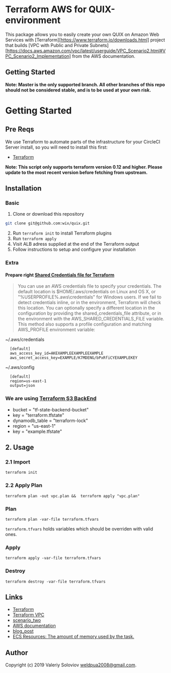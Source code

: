 # Terraform AWS for QUIX-environment
This package allows you to easily create your own QUIX on Amazon Web Services with
[Terraform][https://www.terraform.io/downloads.html] project that builds [VPC
with Public and Private Subnets][https://docs.aws.amazon.com/vpc/latest/userguide/VPC_Scenario2.html#VPC_Scenario2_Implementation] from the AWS documentation.

## Getting Started

**Note: Master is the only supported branch. All other branches of this repo should not be considered stable, and is to be used at your own risk.**


# Getting Started

## Pre Reqs

We use Terraform to automate parts of the infrastructure for your CircleCI Server install, so you will need to install this first:

* [Terraform](https://www.terraform.io/downloads.html)

**Note: This script only supports terraform version 0.12 and higher. Please update to the most recent version before fetching from upstream.**


## Installation

### Basic

1. Clone or download this repository

```bash
git clone git@github.com:wix/quix.git
```
2. Run `terraform init` to install Terraform plugins
3. Run `terraform apply`
4. Visit ALB adress supplied at the end of the Terraform output
5. Follow instructions to setup and configure your installation

### Extra

#### Prepare right [Shared Credentials file for Terraform](https://www.terraform.io/docs/providers/aws/index.html#shared-credentials-file)

  > You can use an AWS credentials file to specify your credentials. The default location is $HOME/.aws/credentials on Linux and OS X, or "%USERPROFILE%\.aws\credentials" for Windows
  > users. If we fail to detect credentials inline, or in the environment, Terraform will check this location. You can optionally specify a different location in the configuration by
  > providing the shared_credentials_file attribute, or in the environment with the AWS_SHARED_CREDENTIALS_FILE variable. This method also supports a profile configuration and matching
  > AWS_PROFILE environment variable:

~/.aws/credentials
```
  [default]
  aws_access_key_id=AKEXAMPLEEXAMPLEEXAMPLE
  aws_secret_access_key=EXAMPLE/K7MDENG/bPxRfiCYEXAMPLEKEY
```

~/.aws/config
```
  [default]
  region=us-east-1
  output=json
```  


### We are using [Terraform S3 BackEnd](https://www.terraform.io/docs/backends/types/s3.html)
* bucket = "tf-state-backend-bucket"
* key            = "terraform.tfstate"
* dynamodb_table = "terraform-lock"
* region = "us-east-1"
* key = "example.tfstate"

## 2. Usage
### 2.1 Import
```
terraform init
```
### 2.2 Apply Plan
```
terraform plan -out vpc.plan &&  terraform apply "vpc.plan"
```

### Plan

```
terraform plan -var-file terraform.tfvars
```

`terraform.tfvars` holds variables which should be overriden with valid ones.

### Apply

```
terraform apply -var-file terraform.tfvars
```

### Destroy

```
terraform destroy -var-file terraform.tfvars
```


## Links
* [Terraform](http://terraform.io)
* [Terraform VPC](https://nickcharlton.net/posts/terraform-aws-vpc.html)
* [scenario_two](http://docs.aws.amazon.com/AmazonVPC/latest/UserGuide/VPC_Scenario2.html)
* [AWS documentation](http://aws.amazon.com/documentation/)
* [blog_post](https://nickcharlton.net/posts/terraform-aws-vpc.html)
* [ECS Resources: The amount of memory used by the task.](https://docs.aws.amazon.com/AWSCloudFormation/latest/UserGuide/aws-resource-ecs-taskdefinition.html#cfn-ecs-taskdefinition-memory)
## Author

Copyright (c) 2019 Valeriy Soloviov <weldpua2008@gmail.com>.
